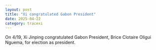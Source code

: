 ```yaml
---
layout: post
title: "Xi congratulated Gabon President"
date: 2025-04-22
category: tracexi
---
```


On 4/19, Xi Jinping congratulated Gabon President, Brice Clotaire Oligui Nguema, for election as president.